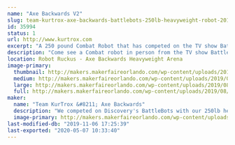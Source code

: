```yaml
---
name: "Axe Backwards V2"
slug: team-kurtrox-axe-backwards-battlebots-250lb-heavyweight-robot-2018
id: 35994
status: 1
url: http://www.kurtrox.com
excerpt: "A 250 pound Combat Robot that has competed on the TV show Battlebots.  "
description: "Come see a Combat robot in person from the TV show Battlebots on Discovery and Science Channel. Axe Backwards had its first year competing on the show and still sports some of the authentic battle damage from the matches he had. Meet some of the team members, get autographs signed, and have your picture taken with the world famous Axe Backwards."
location: Robot Ruckus - Axe Backwards Heavyweight Arena
image-primary:
  thumbnail: http://makers.makerfaireorlando.com/wp-content/uploads/2019/08/Axe-Backwards-Team-S2019-4-150x150.jpg
  medium: http://makers.makerfaireorlando.com/wp-content/uploads/2019/08/Axe-Backwards-Team-S2019-4-300x200.jpg
  large: http://makers.makerfaireorlando.com/wp-content/uploads/2019/08/Axe-Backwards-Team-S2019-4-1024x683.jpg
  full: http://makers.makerfaireorlando.com/wp-content/uploads/2019/08/Axe-Backwards-Team-S2019-4.jpg
maker:
  name: "Team KurTrox &#8211; Axe Backwards"
  description: "We competed on Discovery's BattleBots with our 250lb heavyweight Robot, Axe Backwards."
  image-primary: http://makers.makerfaireorlando.com/wp-content/uploads/2019/08/Axe-Backwards-Team-S2019-1-1024x683.jpg
last-modified-db: "2019-11-06 17:25:39"
last-exported: "2020-05-07 10:33:40"
---
```

